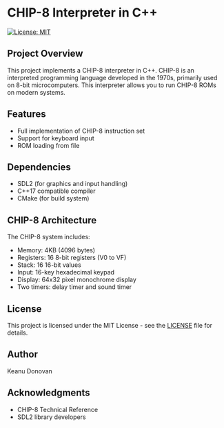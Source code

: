 # CHIP-8 Interpreter in C++
[![License: MIT](https://img.shields.io/badge/License-MIT-yellow.svg)](https://opensource.org/licenses/MIT)

## Project Overview
This project implements a CHIP-8 interpreter in C++. CHIP-8 is an interpreted programming language developed in the 1970s, primarily used on 8-bit microcomputers. This interpreter allows you to run CHIP-8 ROMs on modern systems.

## Features
- Full implementation of CHIP-8 instruction set
- Support for keyboard input
- ROM loading from file

## Dependencies
- SDL2 (for graphics and input handling)
- C++17 compatible compiler
- CMake (for build system)

## CHIP-8 Architecture
The CHIP-8 system includes:
- Memory: 4KB (4096 bytes)
- Registers: 16 8-bit registers (V0 to VF)
- Stack: 16 16-bit values
- Input: 16-key hexadecimal keypad
- Display: 64x32 pixel monochrome display
- Two timers: delay timer and sound timer

## License
This project is licensed under the MIT License - see the [LICENSE](https://opensource.org/licenses/MIT) file for details.

## Author
Keanu Donovan

## Acknowledgments
- CHIP-8 Technical Reference
- SDL2 library developers
